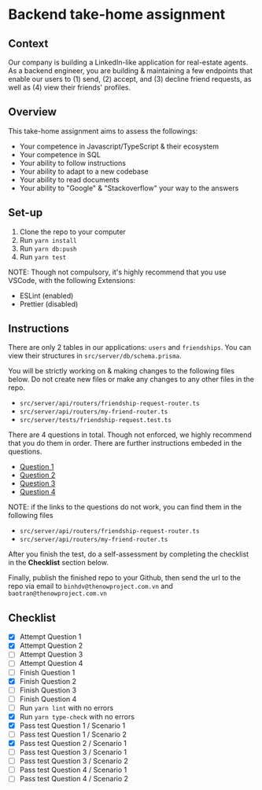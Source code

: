 # Backend take-home assignment

## Context

Our company is building a LinkedIn-like application for real-estate agents. As
a backend engineer, you are building & maintaining a few endpoints that enable
our users to (1) send, (2) accept, and (3) decline friend requests, as well as
(4) view their friends' profiles.

## Overview

This take-home assignment aims to assess the followings:

- Your competence in Javascript/TypeScript & their ecosystem
- Your competence in SQL
- Your ability to follow instructions
- Your ability to adapt to a new codebase
- Your ability to read documents
- Your ability to "Google" & "Stackoverflow" your way to the answers

## Set-up

1. Clone the repo to your computer
2. Run `yarn install`
3. Run `yarn db:push`
4. Run `yarn test`

NOTE: Though not compulsory, it's highly recommend that you use VSCode, with
the following Extensions:

- ESLint (enabled)
- Prettier (disabled)

## Instructions

There are only 2 tables in our applications: `users` and `friendships`. You can
view their structures in `src/server/db/schema.prisma`.

You will be strictly working on & making changes to the following files below.
Do not create new files or make any changes to any other files in the repo.

- `src/server/api/routers/friendship-request-router.ts`
- `src/server/api/routers/my-friend-router.ts`
- `src/server/tests/friendship-request.test.ts`

There are 4 questions in total. Though not enforced, we highly recommend that
you do them in order. There are further instructions embeded in the questions.

- [Question 1](https://github.com/TheNowProject/backend-take-home-assignment/blob/main/src/server/api/routers/friendship-request-router.ts#L98)
- [Question 2](https://github.com/TheNowProject/backend-take-home-assignment/blob/main/src/server/api/routers/friendship-request-router.ts#L128)
- [Question 3](https://github.com/TheNowProject/backend-take-home-assignment/blob/main/src/server/api/routers/friendship-request-router.ts#L69)
- [Question 4](https://github.com/TheNowProject/backend-take-home-assignment/blob/main/src/server/api/routers/my-friend-router.ts#L25)

NOTE: if the links to the questions do not work, you can find them in the
following files

- `src/server/api/routers/friendship-request-router.ts`
- `src/server/api/routers/my-friend-router.ts`

After you finish the test, do a self-assessment by completing the checklist
in the **Checklist** section below.

Finally, publish the finished repo to your Github, then send the url
to the repo via email to `binhdv@thenowproject.com.vn` and
`baotran@thenowproject.com.vn`

## Checklist

- [x] Attempt Question 1
- [x] Attempt Question 2
- [ ] Attempt Question 3
- [ ] Attempt Question 4
- [ ] Finish Question 1
- [x] Finish Question 2
- [ ] Finish Question 3
- [ ] Finish Question 4
- [ ] Run `yarn lint` with no errors
- [x] Run `yarn type-check` with no errors
- [x] Pass test Question 1 / Scenario 1
- [ ] Pass test Question 1 / Scenario 2
- [x] Pass test Question 2 / Scenario 1
- [ ] Pass test Question 3 / Scenario 1
- [ ] Pass test Question 3 / Scenario 2
- [ ] Pass test Question 4 / Scenario 1
- [ ] Pass test Question 4 / Scenario 2
